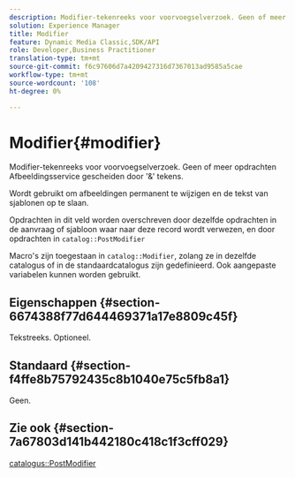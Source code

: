 ```yaml
---
description: Modifier-tekenreeks voor voorvoegselverzoek. Geen of meer opdrachten Afbeeldingsservice gescheiden door '&' tekens.
solution: Experience Manager
title: Modifier
feature: Dynamic Media Classic,SDK/API
role: Developer,Business Practitioner
translation-type: tm+mt
source-git-commit: f6c97606d7a4209427316d7367013ad9585a5cae
workflow-type: tm+mt
source-wordcount: '108'
ht-degree: 0%

---
```



# Modifier{#modifier}

Modifier-tekenreeks voor voorvoegselverzoek. Geen of meer opdrachten Afbeeldingsservice gescheiden door &#39;&amp;&#39; tekens.

Wordt gebruikt om afbeeldingen permanent te wijzigen en de tekst van sjablonen op te slaan.

Opdrachten in dit veld worden overschreven door dezelfde opdrachten in de aanvraag of sjabloon waar naar deze record wordt verwezen, en door opdrachten in `catalog::PostModifier`

Macro&#39;s zijn toegestaan in `catalog::Modifier`, zolang ze in dezelfde catalogus of in de standaardcatalogus zijn gedefinieerd. Ook aangepaste variabelen kunnen worden gebruikt.

## Eigenschappen {#section-6674388f77d644469371a17e8809c45f}

Tekstreeks. Optioneel.

## Standaard {#section-f4ffe8b75792435c8b1040e75c5fb8a1}

Geen.

## Zie ook {#section-7a67803d141b442180c418c1f3cff029}

[catalogus::PostModifier](../../../../../../is-api/image-catalog/image-serving-api-ref/c-image-catalog-reference/c-image-svg-data-reference/c-image-data-reference/r-postmodifier-cat.md#reference-4bc3738a812b4e7c8a180e27bfbd770b)
